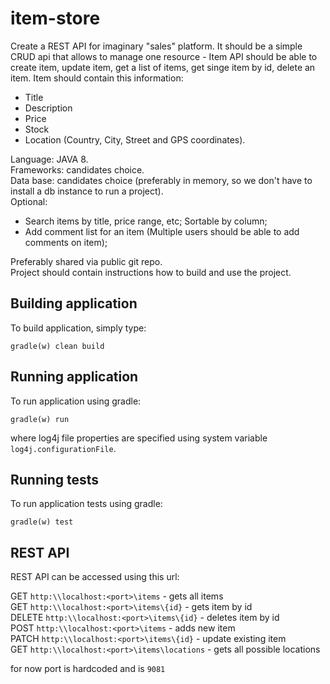 # item-store
Create a REST API for imaginary "sales" platform.
It should be a simple CRUD api that allows to manage one resource - Item
API should be able to create item, update item, get a list of items, get singe item by id, delete an item. 
Item should contain this information: 
 - Title
 - Description
 - Price
 - Stock
 - Location (Country, City, Street and GPS coordinates).
 
Language: JAVA 8.<br/>
Frameworks: candidates choice.<br/>
Data base: candidates choice (preferably in memory, so we don't have to install a db instance to run a project).<br/>
Optional:<br/> 
- Search items by title, price range, etc; Sortable by column;<br/>
- Add comment list for an item (Multiple users should be able to add comments on item);
    
Preferably shared via public git repo.<br/>
Project should contain instructions how to build and use the project.
## Building application
To build application, simply type:

`gradle(w) clean build`
## Running application
To run application using gradle:

`gradle(w) run`

where log4j file properties are specified using system variable `log4j.configurationFile`.

## Running tests 
To run application tests using gradle:

`gradle(w) test`

## REST API
REST API can be accessed using this url:

GET `http:\\localhost:<port>\items` - gets all items<br/>
GET `http:\\localhost:<port>\items\{id}` - gets item by id<br/>
DELETE `http:\\localhost:<port>\items\{id}` - deletes item by id<br/>
POST `http:\\localhost:<port>\items` - adds new item<br/>
PATCH `http:\\localhost:<port>\items\{id}` - update existing item<br/>
GET `http:\\localhost:<port>\items\locations` - gets all possible locations<br/>

for now port is hardcoded and is `9081` 
